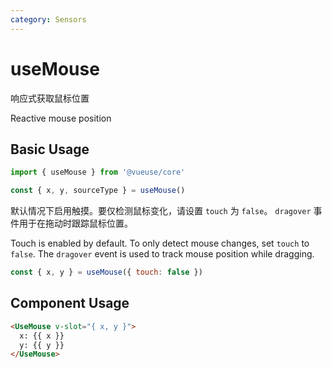 ```yaml
---
category: Sensors
---
```


# useMouse

响应式获取鼠标位置

Reactive mouse position

## Basic Usage

```js
import { useMouse } from '@vueuse/core'

const { x, y, sourceType } = useMouse()
```

默认情况下启用触摸。要仅检测鼠标变化，请设置 `touch` 为 `false`。 `dragover` 事件用于在拖动时跟踪鼠标位置。

Touch is enabled by default. To only detect mouse changes, set `touch` to `false`.
The `dragover` event is used to track mouse position while dragging.

```js
const { x, y } = useMouse({ touch: false })
```

## Component Usage

```html
<UseMouse v-slot="{ x, y }">
  x: {{ x }}
  y: {{ y }}
</UseMouse>
```
